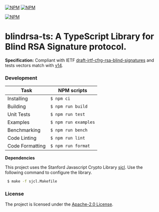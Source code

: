 [![NPM](https://img.shields.io/npm/v/@cloudflare/blindrsa-ts?style=plastic)](https://www.npmjs.com/package/@cloudflare/blindrsa-ts) [![NPM](https://img.shields.io/npm/l/@cloudflare/blindrsa-ts?style=plastic)](LICENSE.txt)

[![NPM](https://nodei.co/npm/@cloudflare/blindrsa-ts.png)](https://www.npmjs.com/package/@cloudflare/blindrsa-ts)

# blindrsa-ts: A TypeScript Library for Blind RSA Signature protocol.

**Specification:** Compliant with IETF [draft-irtf-cfrg-rsa-blind-signatures](https://datatracker.ietf.org/doc/draft-irtf-cfrg-rsa-blind-signatures/) and tests vectors match with [v14](https://datatracker.ietf.org/doc/html/draft-irtf-cfrg-rsa-blind-signatures-14).


### Development

| Task            | NPM scripts          |
|-----------------|----------------------|
| Installing      | `$ npm ci`           |
| Building        | `$ npm run build`    |
| Unit Tests      | `$ npm run test`     |
| Examples        | `$ npm run examples` |
| Benchmarking    | `$ npm run bench`    |
| Code Linting    | `$ npm run lint`     |
| Code Formatting | `$ npm run format`   |


**Dependencies**

This project uses the Stanford Javascript Crypto Library [sjcl](https://github.com/bitwiseshiftleft/sjcl). Use the following command to configure the library.

```sh
 $ make -f sjcl.Makefile
```

### License

The project is licensed under the [Apache-2.0 License](LICENSE.txt).
